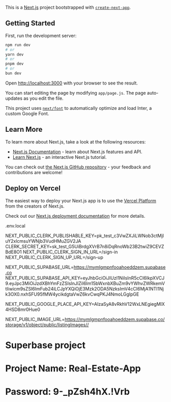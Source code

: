 This is a [Next.js](https://nextjs.org/) project bootstrapped with [`create-next-app`](https://github.com/vercel/next.js/tree/canary/packages/create-next-app).

## Getting Started

First, run the development server:

```bash
npm run dev
# or
yarn dev
# or
pnpm dev
# or
bun dev
```

Open [http://localhost:3000](http://localhost:3000) with your browser to see the result.

You can start editing the page by modifying `app/page.js`. The page auto-updates as you edit the file.

This project uses [`next/font`](https://nextjs.org/docs/basic-features/font-optimization) to automatically optimize and load Inter, a custom Google Font.

## Learn More

To learn more about Next.js, take a look at the following resources:

- [Next.js Documentation](https://nextjs.org/docs) - learn about Next.js features and API.
- [Learn Next.js](https://nextjs.org/learn) - an interactive Next.js tutorial.

You can check out [the Next.js GitHub repository](https://github.com/vercel/next.js/) - your feedback and contributions are welcome!

## Deploy on Vercel

The easiest way to deploy your Next.js app is to use the [Vercel Platform](https://vercel.com/new?utm_medium=default-template&filter=next.js&utm_source=create-next-app&utm_campaign=create-next-app-readme) from the creators of Next.js.

Check out our [Next.js deployment documentation](https://nextjs.org/docs/deployment) for more details.

.env.local

NEXT_PUBLIC_CLERK_PUBLISHABLE_KEY=pk_test_c3VwZXJiLWNob3ctMjIuY2xlcmsuYWNjb3VudHMuZGV2JA
CLERK_SECRET_KEY=sk_test_G5UiBrdgXVrB7n8iDqRnoWb23B2twiZ9CEVZBdE8O1
NEXT_PUBLIC_CLERK_SIGN_IN_URL=/sign-in
NEXT_PUBLIC_CLERK_SIGN_UP_URL=/sign-up



NEXT_PUBLIC_SUPABASE_URL=https://mymlgmpnfooahoeddzem.supabase.co
NEXT_PUBLIC_SUPABASE_API_KEY=eyJhbGciOiJIUzI1NiIsInR5cCI6IkpXVCJ9.eyJpc3MiOiJzdXBhYmFzZSIsInJlZiI6Im15bWxnbXBuZm9vYWhvZWRkemVtIiwicm9sZSI6ImFub24iLCJpYXQiOjE3Mzk2ODA5NzksImV4cCI6MjA1NTI1Njk3OX0.nxhSFU95fMW4ycikdgtaVwZ6kvCwqPKJ4NmoLGglpGE


NEXT_PUBLIC_GOOGLE_PLACE_API_KEY=AIzaSyA8vRkhV12WxLNEgiegMlX4HSD8mr0Hue0

NEXT_PUBLIC_IMAGE_URL=https://mymlgmpnfooahoeddzem.supabase.co/storage/v1/object/public/listingImages//

# Superbase project 

# Project Name: Real-Estate-App
# Password: 9-_pZsh4hX.!Vrb
